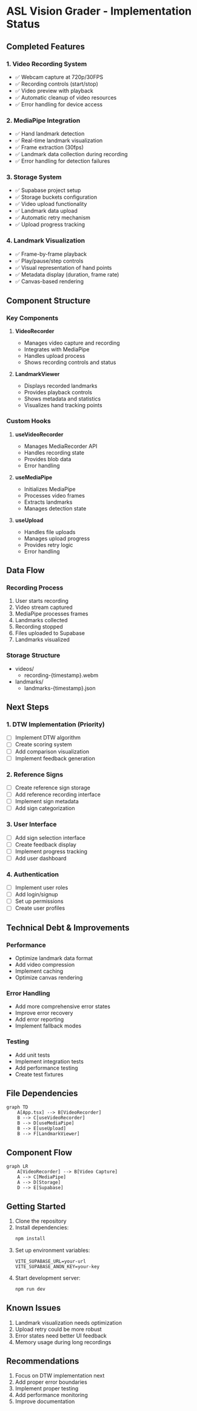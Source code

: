# ASL Vision Grader - Implementation Status

## Completed Features

### 1. Video Recording System
- ✅ Webcam capture at 720p/30FPS
- ✅ Recording controls (start/stop)
- ✅ Video preview with playback
- ✅ Automatic cleanup of video resources
- ✅ Error handling for device access

### 2. MediaPipe Integration
- ✅ Hand landmark detection
- ✅ Real-time landmark visualization
- ✅ Frame extraction (30fps)
- ✅ Landmark data collection during recording
- ✅ Error handling for detection failures

### 3. Storage System
- ✅ Supabase project setup
- ✅ Storage buckets configuration
- ✅ Video upload functionality
- ✅ Landmark data upload
- ✅ Automatic retry mechanism
- ✅ Upload progress tracking

### 4. Landmark Visualization
- ✅ Frame-by-frame playback
- ✅ Play/pause/step controls
- ✅ Visual representation of hand points
- ✅ Metadata display (duration, frame rate)
- ✅ Canvas-based rendering

## Component Structure

### Key Components
1. **VideoRecorder**
   - Manages video capture and recording
   - Integrates with MediaPipe
   - Handles upload process
   - Shows recording controls and status

2. **LandmarkViewer**
   - Displays recorded landmarks
   - Provides playback controls
   - Shows metadata and statistics
   - Visualizes hand tracking points

### Custom Hooks
1. **useVideoRecorder**
   - Manages MediaRecorder API
   - Handles recording state
   - Provides blob data
   - Error handling

2. **useMediaPipe**
   - Initializes MediaPipe
   - Processes video frames
   - Extracts landmarks
   - Manages detection state

3. **useUpload**
   - Handles file uploads
   - Manages upload progress
   - Provides retry logic
   - Error handling

## Data Flow

### Recording Process
1. User starts recording
2. Video stream captured
3. MediaPipe processes frames
4. Landmarks collected
5. Recording stopped
6. Files uploaded to Supabase
7. Landmarks visualized

### Storage Structure
- videos/
  - recording-{timestamp}.webm
- landmarks/
  - landmarks-{timestamp}.json

## Next Steps

### 1. DTW Implementation (Priority)
- [ ] Implement DTW algorithm
- [ ] Create scoring system
- [ ] Add comparison visualization
- [ ] Implement feedback generation

### 2. Reference Signs
- [ ] Create reference sign storage
- [ ] Add reference recording interface
- [ ] Implement sign metadata
- [ ] Add sign categorization

### 3. User Interface
- [ ] Add sign selection interface
- [ ] Create feedback display
- [ ] Implement progress tracking
- [ ] Add user dashboard

### 4. Authentication
- [ ] Implement user roles
- [ ] Add login/signup
- [ ] Set up permissions
- [ ] Create user profiles

## Technical Debt & Improvements

### Performance
- Optimize landmark data format
- Add video compression
- Implement caching
- Optimize canvas rendering

### Error Handling
- Add more comprehensive error states
- Improve error recovery
- Add error reporting
- Implement fallback modes

### Testing
- Add unit tests
- Implement integration tests
- Add performance testing
- Create test fixtures

## File Dependencies

```mermaid
graph TD
    A[App.tsx] --> B[VideoRecorder]
    B --> C[useVideoRecorder]
    B --> D[useMediaPipe]
    B --> E[useUpload]
    B --> F[LandmarkViewer]
```

## Component Flow

```mermaid
graph LR
    A[VideoRecorder] --> B[Video Capture]
    A --> C[MediaPipe]
    A --> D[Storage]
    D --> E[Supabase]
```

## Getting Started

1. Clone the repository
2. Install dependencies:
   ```bash
   npm install
   ```
3. Set up environment variables:
   ```env
   VITE_SUPABASE_URL=your-url
   VITE_SUPABASE_ANON_KEY=your-key
   ```
4. Start development server:
   ```bash
   npm run dev
   ```

## Known Issues

1. Landmark visualization needs optimization
2. Upload retry could be more robust
3. Error states need better UI feedback
4. Memory usage during long recordings

## Recommendations

1. Focus on DTW implementation next
2. Add proper error boundaries
3. Implement proper testing
4. Add performance monitoring
5. Improve documentation


